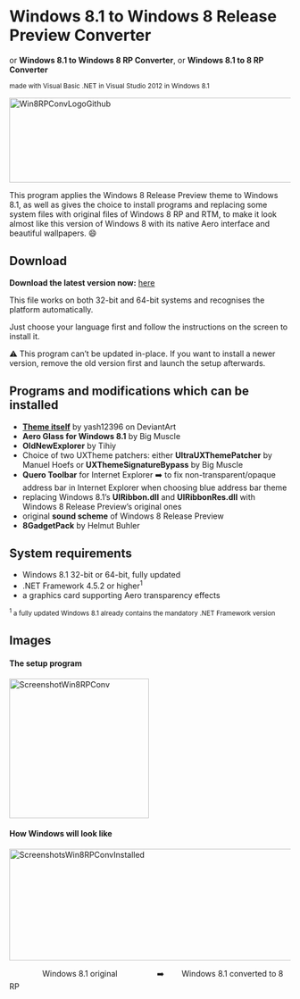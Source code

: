 # Windows 8.1 to Windows 8 Release Preview Converter
or **Windows 8.1 to Windows 8 RP Converter**, or **Windows 8.1 to 8 RP Converter**

<sup>made with Visual Basic .NET in Visual Studio 2012 in Windows 8.1</sub>

<img width="570" height="152" alt="Win8RPConvLogoGithub" src="https://github.com/user-attachments/assets/f29a00e4-fc21-4727-9c3c-970088a326a3" />

This program applies the Windows 8 Release Preview theme to Windows 8.1, as well as gives the choice to install programs and replacing some system files with original files of Windows 8 RP and RTM, to make it look almost like this version of Windows 8 with its native Aero interface and beautiful wallpapers. 😄

## Download
**Download the latest version now:** <a href="https://github.com/mohalogiciels/Windows8.1To8RPConverter/releases/latest">here</a>

This file works on both 32-bit and 64-bit systems and recognises the platform automatically.

Just choose your language first and follow the instructions on the screen to install it.

⚠️  This program can’t be updated in-place. If you want to install a newer version, remove the old version first and launch the setup afterwards.

## Programs and modifications which can be installed
* <a href="https://www.deviantart.com/yash12396/art/Windows-8-Release-Preview-VS-for-Windows-8-1-1-764774206">**Theme itself**</a> by yash12396 on DeviantArt
* **Aero Glass for Windows 8.1** by Big Muscle
* **OldNewExplorer** by Tihiy
* Choice of two UXTheme patchers: either **UltraUXThemePatcher** by Manuel Hoefs or **UXThemeSignatureBypass** by Big Muscle
* **Quero Toolbar** for Internet Explorer ➡️ to fix non-transparent/opaque address bar in Internet Explorer when choosing blue address bar theme
* replacing Windows 8.1’s **UIRibbon.dll** and **UIRibbonRes.dll** with Windows 8 Release Preview’s original ones
* original **sound scheme** of Windows 8 Release Preview
* **8GadgetPack** by Helmut Buhler

## System requirements
* Windows 8.1 32-bit or 64-bit, fully updated
* .NET Framework 4.5.2 or higher<sup>1</sup>
* a graphics card supporting Aero transparency effects

<sub><sup>1</sup> a fully updated Windows 8.1 already contains the mandatory .NET Framework version</sub>

## Images
#### The setup program
<img width="250" alt="ScreenshotWin8RPConv" src="https://github.com/user-attachments/assets/f5249479-9ea0-40fb-bdbd-8eabfdcceda5" />

#### How Windows will look like
<img width="600" height="200" alt="ScreenshotsWin8RPConvInstalled" src="https://github.com/user-attachments/assets/26f0fb29-5b9c-48d6-980a-e5e0749e0052" />

&nbsp;&nbsp;&nbsp;&nbsp;&nbsp;&nbsp;&nbsp;&nbsp;&nbsp;&nbsp;&nbsp;&nbsp;&nbsp;&nbsp; Windows 8.1 original &nbsp;&nbsp;&nbsp;&nbsp;&nbsp;&nbsp;&nbsp;&nbsp;&nbsp;&nbsp;&nbsp;&nbsp;&nbsp;&nbsp;&nbsp;&nbsp; ➡️ &nbsp;&nbsp;&nbsp;&nbsp;&nbsp;&nbsp; Windows 8.1 converted to 8 RP
